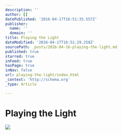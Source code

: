 ```yaml
---
description: ''
author: []
datePublished: '2016-04-17T16:51:35.557Z'
publisher:
  name: ''
  domain: ''
title: Playing the Light
dateModified: '2016-04-17T16:51:29.258Z'
sourcePath: _posts/2016-04-16-playing-the-light.md
published: true
starred: true
inFeed: true
hasPage: true
inNav: false
url: playing-the-light/index.html
_context: 'http://schema.org'
_type: Article

---
```

# Playing the Light
![](https://the-grid-user-content.s3-us-west-2.amazonaws.com/70d63fd3-7f54-4ff2-a9b2-9dbe96be513d.png)